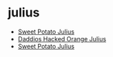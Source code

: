 # julius

 * [Sweet Potato Julius](../../index/s/sweet-potato-julius.json)
 * [Daddios Hacked Orange Julius](../../index/d/daddios-hacked-orange-julius.json)
 * [Sweet Potato Julius](../../index/s/sweet-potato-julius.json)
